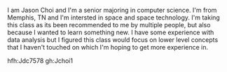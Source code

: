 I am Jason Choi and I'm a senior majoring in computer science. I'm from Memphis, TN and I'm intersted in space and space technology.
I'm taking this class as its been recommended to me by multiple people, but also because I wanted to learn something new.
I have some experience with data analysis but I figured this class would focus on lower level concepts that I haven't touched on which I'm hoping to get more experience in.

hfh:Jdc7578
gh:Jchoi1
